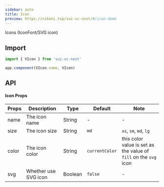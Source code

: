 ```yaml
---
sidebar: auto
title: Icon
preview: https://nikoni.top/vui-vc-next/#/icon-demo
---
```


Icons (IconFont/SVG icon)

## Import

```js
import { VIcon } from 'vui-vc-next'

app.component(VIcon.name, VIcon)
```

## API

#### Icon Props
|Props | Description | Type | Default | Note |
|----|-----|------|------|------|
|name|The icon name|String|-|-|
|size|The icon size|String|`md`|`xs`, `sm`, `md`, `lg`|
|color|The icon color|String|`currentColor`|this color value is set as the value of `fill` on the `svg` icon|
|svg|Whether use SVG icon|Boolean|`false`|-|
